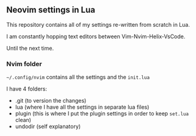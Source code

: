 ## Neovim settings in Lua
This repository contains all of my settings re-written from scratch in Lua.

I am constantly hopping text editors between Vim-Nvim-Helix-VsCode.

Until the next time.

### Nvim folder
`~/.config/nvim` contains all the settings and the `init.lua`

I have 4 folders:
* .git (to version the changes)
* lua (where I have all the settings in separate lua files)
* plugin (this is where I put the plugin settings in order to keep `set.lua` clean)
* undodir (self explanatory)
